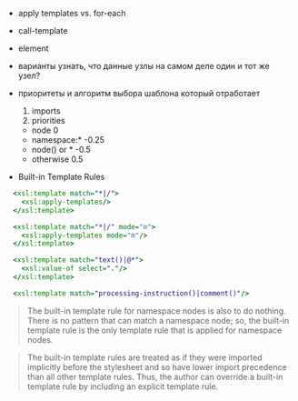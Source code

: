 * apply templates vs. for-each
* call-template
* element
* варианты узнать, что данные узлы на самом деле один и тот же узел?
* приоритеты и алгоритм выбора шаблона который отработает
  1. imports
  2. priorities
  * node 0
  * namespace:* -0.25
  * node() or * -0.5
  * otherwise 0.5

* Built-in Template Rules
```xslt
  <xsl:template match="*|/">
    <xsl:apply-templates/>
  </xsl:template>

  <xsl:template match="*|/" mode="m">
    <xsl:apply-templates mode="m"/>
  </xsl:template>

  <xsl:template match="text()|@*">
    <xsl:value-of select="."/>
  </xsl:template>

  <xsl:template match="processing-instruction()|comment()"/>
```

> The built-in template rule for namespace nodes is also to do nothing. There is no pattern that can match a namespace node; so, the built-in template rule is the only template rule that is applied for namespace nodes.

> The built-in template rules are treated as if they were imported implicitly before the stylesheet and so have lower import precedence than all other template rules. Thus, the author can override a built-in template rule by including an explicit template rule.

